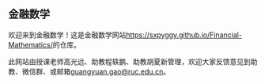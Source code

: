 ## 金融数学

欢迎来到金融数学！这是金融数学网站<https://sxpyggy.github.io/Financial-Mathematics/>的仓库。

此网站由授课老师高光远、助教程轶鹏、助教胡夏新管理，欢迎大家反馈意见到助教、微信群、或邮箱<guangyuan.gao@ruc.edu.cn>。
